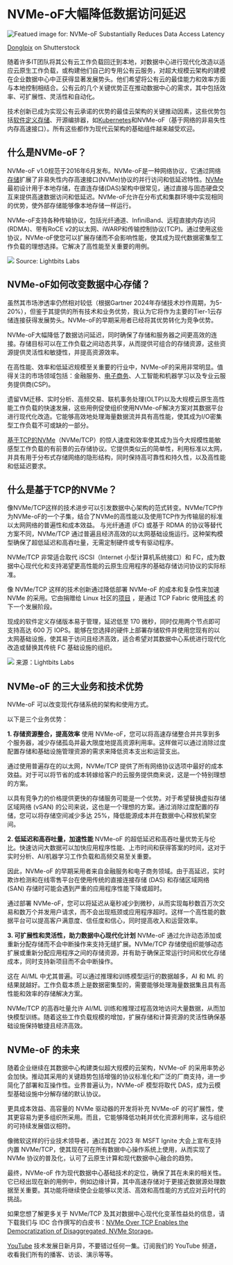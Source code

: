 # NVMe-oF大幅降低数据访问延迟

![Featued image for: NVMe-oF Substantially Reduces Data Access Latency](https://cdn.thenewstack.io/media/2025/01/d1585232-light1-1024x574.png)

[DongIpix](https://www.shutterstock.com/g/Phantip+Tritreemak) on Shutterstock

随着许多IT团队将其公有云工作负载回迁到本地，对数据中心进行现代化改造以适应云原生工作负载，或构建他们自己的专用公有云服务，对超大规模云架构的建模在企业数据中心中正获得显著发展势头。他们希望将公有云的最佳能力和效率方面与本地控制相结合。公有云的几个关键优势正在推动数据中心的需求，其中包括效率、可扩展性、灵活性和自动化。

技术创新已成为实现公有云承诺的优势的最佳云架构的关键推动因素，这些优势包括[软件定义存储](https://thenewstack.io/a-cloud-architects-guide-to-e-commerce-data-storage/)、开源编排器，如[Kubernetes](https://thenewstack.io/kubernetes/)和NVMe-oF（基于网络的非易失性内存高速接口）。所有这些都作为现代云架构的基础组件越来越受欢迎。

## 什么是NVMe-oF？

NVMe-oF v1.0规范于2016年6月发布。NVMe-oF是一种网络协议，它通过网络[存储](https://thenewstack.io/storage/)扩展了非易失性内存高速接口(NVMe)协议的并行访问和低延迟特性。[NVMe](https://thenewstack.io/how-nvme-will-propel-innovations-in-artificial-intelligence/)最初设计用于本地存储，在直连存储(DAS)架构中很常见，通过直接与固态硬盘交互来提供高速数据访问和低延迟。NVMe-oF允许在分布式和集群环境中实现相同的优势，使外部存储能够像本地存储一样运行。

NVMe-oF支持各种传输协议，包括光纤通道、InfiniBand、远程直接内存访问(RDMA)、带有RoCE v2的以太网、iWARP和传输控制协议(TCP)。通过使用这些协议，NVMe-oF使您可以扩展存储而不会影响性能，使其成为现代数据密集型工作负载的理想选择。它解决了高性能至关重要的用例。

![](https://cdn.thenewstack.io/media/2025/01/4af93ddc-image3-775x1024.png)
Source: Lightbits Labs

## NVMe-oF如何改变数据中心存储？

虽然其市场渗透率仍然相对较低（根据Gartner 2024年存储技术炒作周期，为5-20%），但鉴于其提供的所有技术和业务优势，我认为它将作为主要的Tier-1云存储连接获得发展势头。NVMe-oF的早期采用者已经将其优势转化为竞争优势。

NVMe-oF大幅降低了数据访问延迟，同时确保了存储和服务器之间更高效的连接。存储目标可以在工作负载之间动态共享，从而提供可组合的存储资源，这些资源提供灵活性和敏捷性，并提高资源效率。

在高性能、效率和低延迟规模至关重要的行业中，NVMe-oF的采用非常明显。值得关注的市场领域包括：金融服务、[电子商务](https://thenewstack.io/a-cloud-architects-guide-to-e-commerce-data-storage/)、人工智能和机器学习以及专业云服务提供商(CSP)。

遗留VM迁移、实时分析、高频交易、联机事务处理(OLTP)以及大规模云原生高性能工作负载的快速发展，这些用例促使组织使用NVMe-oF解决方案对其数据平台进行现代化改造。它能够高效地处理海量数据流并具有高性能，使其成为I/O密集型工作负载不可或缺的一部分。

[基于TCP的NVMe](https://www.lightbitslabs.com/nvme-over-tcp/?utm_source=TNS&utm_medium=article&utm_campaign=feb)（NVMe/TCP）的惊人速度和效率使其成为当今大规模性能敏感型工作负载的有前景的云存储协议。它提供类似云的简单性，利用标准以太网，并具有用于分布式存储网络的隐形结构，同时保持高可靠性和持久性，以及高性能和低延迟要求。

## 什么是基于TCP的NVMe？

像NVMe/TCP这样的技术进步可以引发数据中心架构的范式转变。NVMe/TCP作为NVMe-oF的一个子集，结合了NVMe的高性能以及使用TCP作为传输层的标准以太网网络的普遍性和成本效益。
与光纤通道 (FC) 或基于 RDMA 的协议等替代方案不同，NVMe/TCP 通过普遍且经济高效的以太网基础设施运行。这种架构模型确保了超低延迟和高吞吐量，无需定制硬件或专有驱动程序。

NVMe/TCP 非常适合取代 iSCSI（Internet 小型计算机系统接口）和 FC，成为数据中心现代化和支持渴望更高性能的云原生应用程序的基础存储访问协议的实际标准。

像 NVMe/TCP 这样的技术创新通过降低部署 NVMe-oF 的成本和复杂性来加速 NVMe 的采用。它由捐赠给 Linux 社区的[项目](此处应补充项目名称) ，是通过 TCP Fabric 使用[技术](此处应补充技术名称) 的下一个发展阶段。

现成的软件定义存储版本易于管理，延迟低至 170 微秒，同时仅用两个节点即可支持高达 600 万 IOPS。能够在您选择的硬件上部署存储软件并使用您现有的以太网基础设施，使其易于访问且经济高效，适合希望对其数据中心系统进行现代化改造或替换其传统 FC 基础设施的组织。

![](https://cdn.thenewstack.io/media/2025/01/0f06d116-image1-1024x267.png)
来源：Lightbits Labs

## NVMe-oF 的三大业务和技术优势
NVMe-oF 可以改变现代存储系统的架构和使用方式。

以下是三个业务优势：

**1. 存储资源整合，提高效率**
使用 NVMe-oF，您可以将高速存储整合并共享到多个服务器，减少存储孤岛并最大限度地提高资源利用率。这样做可以通过消除过度配置存储和基础设施管理资源的需求来降低资本支出和运营支出。

通过使用普遍存在的以太网，NVMe/TCP 提供了所有网络协议选项中最好的成本效益。对于可以将节省的成本转嫁给客户的云服务提供商来说，这是一个特别理想的方案。

以具有竞争力的价格提供更快的存储服务可能是一个优势。对于希望替换虚拟存储区域网络 (vSAN) 的公司来说，这也是一个理想的方案。通过消除过度配置的存储，您可以将存储空间减少多达 25%，降低能源成本并在数据中心释放机架空间。

**2. 低延迟和高吞吐量，加速性能**
NVMe-oF 的超低延迟和高吞吐量优势无与伦比。快速访问大数据可以加快应用程序性能、上市时间和获得答案的时间，这对于实时分析、AI/机器学习工作负载和高频交易至关重要。

因此，NVMe-oF 的早期采用者来自金融服务和电子商务领域。由于高延迟，实时欺诈检测和在线零售平台在使用传统的直接连接存储 (DAS) 和存储区域网络 (SAN) 存储时可能会遇到严重的应用程序性能下降或超时。

通过部署 NVMe-oF，您可以将延迟从毫秒减少到微秒，从而实现每秒数百万次交易和数万个并发用户请求，而不会出现瓶颈或应用程序超时。这样一个高性能的数据平台可以提高客户满意度、信任度和信心，同时提高收入和运营效率。

**3. 可扩展性和灵活性，助力数据中心现代化计划**
NVMe-oF 通过允许动态添加或重新分配存储而不会中断操作来支持无缝扩展。NVMe/TCP 存储使组织能够动态扩展或重新分配应用程序之间的存储资源，并有助于确保正常运行时间和优化存储成本，同时支持新项目而不会中断操作。

这在 AI/ML 中尤其普遍。可以通过推理和训练模型运行的数据越多，AI 和 ML 的结果就越好。工作负载本质上是数据密集型的，需要能够处理海量数据集且具有高性能和效率的存储解决方案。

NVMe/TCP 的高吞吐量允许 AI/ML 训练和推理过程高效地访问大量数据，从而加快模型训练。随着这些工作负载规模的增加，扩展存储和计算资源的灵活性确保基础设施保持敏捷且经济高效。

## NVMe-oF 的未来
随着企业继续在其数据中心构建类似超大规模的云架构，NVMe-oF 的采用率势必会加快。推动其采用的关键趋势包括增强的协议标准化和广泛的厂商支持，进一步简化了部署和互操作性。业界普遍认为，NVMe-oF 模型将取代 DAS，成为云模型基础设施中分解存储的默认协议。

更具成本效益、高容量的 NVMe 驱动器的开发将补充 NVMe-oF 的可扩展性，使其更容易为更多组织所采用。而且，它能够降低功耗并优化资源利用率，这与组织的可持续发展倡议相符。

像微软这样的行业技术领导者，通过其在 2023 年 MSFT Ignite 大会上宣布支持内置 NVMe/TCP，使其现在可在所有数据中心操作系统上使用，从而实现了 NVMe 协议的普及化，认可了云原生计算和现代数据中心融合的趋势。

最终，NVMe-oF 作为现代数据中心基础技术的定位，确保了其在未来的相关性。它已经出现在新的用例中，例如边缘计算，其中高速存储对于更接近数据源处理数据至关重要。其功能将继续使企业能够以灵活、高效和高性能的方式应对云时代的挑战。

如果您想了解更多关于 NVMe/TCP 及其对数据中心现代化变革性益处的信息，请下载我们与 IDC 合作撰写的白皮书：[NVMe Over TCP Enables the Democratization of Disaggregated, NVMe Storage](https://www.lightbitslabs.com/idc-research-nvme-over-tcp-democratizes-nvme-storage/?utm_source=TNS&utm_medium=article&utm_campaign=feb)。

[YouTube](https://youtube.com/thenewstack?sub_confirmation=1) 技术发展日新月异，不要错过任何一集。订阅我们的 YouTube 频道，收看我们所有的播客、访谈、演示等等。